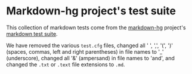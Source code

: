 #  Markdown-hg project's test suite

This collection of markdown tests come from the
[markdown-hg](https://bitbucket.org/offline/markdown-hg) project's 
[markdown test suite](https://bitbucket.org/offline/markdown-hg/src/1db7d0f3fade50e8dffa9d52776ed888d69c17dd/markdown/tests/?at=default).

We have removed the various `test.cfg` files, changed all ' ', ',', '(', ')'
(spaces, commas, left and right parentheses) in file names to '_' (underscore),
changed all '&' (ampersand) in file names to 'and', and changed the `.txt` or
`.text` file extensions to `.md`.

